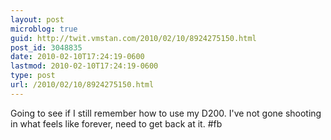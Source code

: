 ```yaml
---
layout: post
microblog: true
guid: http://twit.vmstan.com/2010/02/10/8924275150.html
post_id: 3048835
date: 2010-02-10T17:24:19-0600
lastmod: 2010-02-10T17:24:19-0600
type: post
url: /2010/02/10/8924275150.html
---
```

Going to see if I still remember how to use my D200. I've not gone shooting in what feels like forever, need to get back at it. #fb
